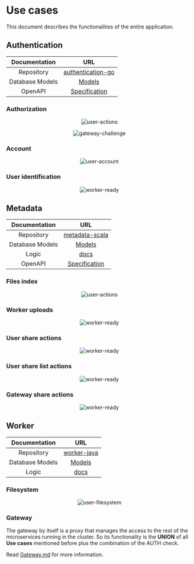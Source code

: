 # Use cases

This document describes the functionalities of the entire application.

## Authentication

|  Documentation  |                             URL                              |
| :-------------: | :----------------------------------------------------------: |
|   Repository    | [authentication-go](https://github.com/hawks-atlanta/authentication-go) |
| Database Models |             [Models](Database.md#Authentication)             |
|     OpenAPI     | [Specification](https://github.com/hawks-atlanta/authentication-go/docs/spec.openapi.yaml) |

### Authorization

<p style="text-align: center"><img src="assets/use-cases/authentication/user-actions.svg" alt="user-actions" /></p>
<p style="text-align: center"><img src="assets/use-cases/authentication/gateway-challenge.svg" alt="gateway-challenge" /></p>

### Account

<p style="text-align: center"><img src="assets/use-cases/authentication/user-account.svg" alt="user-account" /></p>

### User identification

<p style="text-align: center"><img src="assets/use-cases/metadata/gw-user-id-actions.svg" alt="worker-ready" /></p>


## Metadata

|  Documentation  |                             URL                              |
| :-------------: | :----------------------------------------------------------: |
|   Repository    | [metadata-scala](https://github.com/hawks-atlanta/metadata-scala) |
| Database Models |                [Models](Database.md#Metadata)                |
|      Logic      |                   [docs](docs/Metadata.md)                   |
|     OpenAPI     | [Specification](https://github.com/hawks-atlanta/metadata-scala/docs/spec.openapi.yaml) |

### Files index

<p style="text-align: center"><img src="assets/use-cases/metadata/user-actions.svg" alt="user-actions" /></p>

### Worker uploads

<p style="text-align: center"><img src="assets/use-cases/metadata/worker-ready.svg" alt="worker-ready" /></p>

### User share actions

<p style="text-align: center"><img src="assets/use-cases/metadata/user-share-actions.svg" alt="worker-ready" /></p>

### User share list actions

<p style="text-align: center"><img src="assets/use-cases/metadata/user-share-list-actions.svg" alt="worker-ready" /></p>

### Gateway share actions

<p style="text-align: center"><img src="assets/use-cases/metadata/gw-share-actions.svg" alt="worker-ready" /></p>

## Worker

|  Documentation  |                             URL                             |
| :-------------: | :---------------------------------------------------------: |
|   Repository    | [worker-java](https://github.com/hawks-atlanta/worker-java) |
| Database Models |                [Models](Database.md#Worker)                 |
|      Logic      |                   [docs](docs/Worker.md)                    |

### Filesystem

<p style="text-align: center"><img src="assets/use-cases/worker/user-filesystem.svg" alt="user-filesystem" /></p>


### Gateway

The gateway by itself is a proxy that manages the access to the rest of the microservices running in the cluster. So its functionality is the **UNION** of all **Use cases** mentioned before plus the combination of the AUTH check.

Read [Gateway.md](docs/Gateway.md) for more information.
